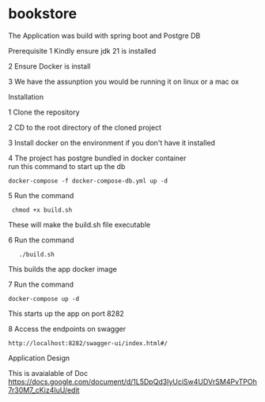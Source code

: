 # bookstore
The Application was build with spring boot and Postgre DB

Prerequisite
1 Kindly ensure jdk 21 is installed

2 Ensure Docker is install

3 We have the assunption you would be running it on linux or a mac ox


Installation 

1 Clone the repository 

2 CD to the root directory of the cloned project

3 Install docker on the environment if you don't have it installed 

4 The project has postgre bundled in docker container  
  run this command to start up the  db  
  
    docker-compose -f docker-compose-db.yml up -d
    

5 Run the command 

     chmod +x build.sh  
     
 These will make the build.sh file executable 

6 Run the command

       ./build.sh 
       
  This builds the app docker image

7 Run  the command

    docker-compose up -d 
   
This starts up the app on port 8282
  
8 Access the endpoints on swagger 

    http://localhost:8282/swagger-ui/index.html#/
  



Application Design

This is avaialable of Doc https://docs.google.com/document/d/1L5DpQd3IyUciSw4UDVrSM4PvTPOh7r30M7_cKiz4IuU/edit
